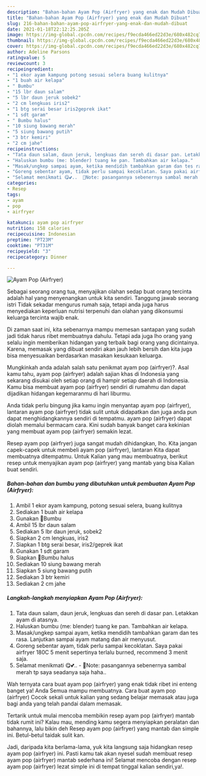 ```yaml
---
description: "Bahan-bahan Ayam Pop (Airfryer) yang enak dan Mudah Dibuat"
title: "Bahan-bahan Ayam Pop (Airfryer) yang enak dan Mudah Dibuat"
slug: 216-bahan-bahan-ayam-pop-airfryer-yang-enak-dan-mudah-dibuat
date: 2021-01-18T22:12:25.205Z
image: https://img-global.cpcdn.com/recipes/f9ecda466ed22d3e/680x482cq70/ayam-pop-airfryer-foto-resep-utama.jpg
thumbnail: https://img-global.cpcdn.com/recipes/f9ecda466ed22d3e/680x482cq70/ayam-pop-airfryer-foto-resep-utama.jpg
cover: https://img-global.cpcdn.com/recipes/f9ecda466ed22d3e/680x482cq70/ayam-pop-airfryer-foto-resep-utama.jpg
author: Adeline Parsons
ratingvalue: 5
reviewcount: 3
recipeingredient:
- "1 ekor ayam kampung potong sesuai selera buang kulitnya"
- "1 buah air kelapa"
- " Bumbu"
- "15 lbr daun salam"
- "5 lbr daun jeruk sobek2"
- "2 cm lengkuas iris2"
- "1 btg serai besar iris2geprek ikat"
- "1 sdt garam"
- " Bumbu halus"
- "10 siung bawang merah"
- "5 siung bawang putih"
- "3 btr kemiri"
- "2 cm jahe"
recipeinstructions:
- "Tata daun salam, daun jeruk, lengkuas dan sereh di dasar pan. Letakkan ayam di atasnya."
- "Haluskan bumbu (me: blender) tuang ke pan. Tambahkan air kelapa."
- "Masak/ungkep sampai ayam, ketika mendidih tambahkan garam dan tes rasa. Lanjutkan sampai ayam matang dan air menyusut."
- "Goreng sebentar ayam, tidak perlu sampai kecoklatan. Saya pakai airfryer 180C 5 menit sepertinya terlalu burned, recommend 3 menit saja."
- "Selamat menikmati 😋💕..  🔅Note: pasangannya sebenernya sambal merah tp saya seadanya saja haha.."
categories:
- Resep
tags:
- ayam
- pop
- airfryer

katakunci: ayam pop airfryer 
nutrition: 158 calories
recipecuisine: Indonesian
preptime: "PT23M"
cooktime: "PT31M"
recipeyield: "3"
recipecategory: Dinner

---
```



![Ayam Pop (Airfryer)](https://img-global.cpcdn.com/recipes/f9ecda466ed22d3e/680x482cq70/ayam-pop-airfryer-foto-resep-utama.jpg)

Sebagai seorang orang tua, menyajikan olahan sedap buat orang tercinta adalah hal yang menyenangkan untuk kita sendiri. Tanggung jawab seorang istri Tidak sekadar mengurus rumah saja, tetapi anda juga harus menyediakan keperluan nutrisi terpenuhi dan olahan yang dikonsumsi keluarga tercinta wajib enak.

Di zaman  saat ini, kita sebenarnya mampu memesan santapan yang sudah jadi tidak harus ribet membuatnya dahulu. Tetapi ada juga lho orang yang selalu ingin memberikan hidangan yang terbaik bagi orang yang dicintainya. Karena, memasak yang dibuat sendiri akan jauh lebih bersih dan kita juga bisa menyesuaikan berdasarkan masakan kesukaan keluarga. 



Mungkinkah anda adalah salah satu penikmat ayam pop (airfryer)?. Asal kamu tahu, ayam pop (airfryer) adalah sajian khas di Indonesia yang sekarang disukai oleh setiap orang di hampir setiap daerah di Indonesia. Kamu bisa membuat ayam pop (airfryer) sendiri di rumahmu dan dapat dijadikan hidangan kegemaranmu di hari liburmu.

Anda tidak perlu bingung jika kamu ingin menyantap ayam pop (airfryer), lantaran ayam pop (airfryer) tidak sulit untuk didapatkan dan juga anda pun dapat menghidangkannya sendiri di tempatmu. ayam pop (airfryer) dapat diolah memalui bermacam cara. Kini sudah banyak banget cara kekinian yang membuat ayam pop (airfryer) semakin lezat.

Resep ayam pop (airfryer) juga sangat mudah dihidangkan, lho. Kita jangan capek-capek untuk membeli ayam pop (airfryer), lantaran Kita dapat membuatnya ditempatmu. Untuk Kalian yang mau membuatnya, berikut resep untuk menyajikan ayam pop (airfryer) yang mantab yang bisa Kalian buat sendiri.

<!--inarticleads1-->

##### Bahan-bahan dan bumbu yang dibutuhkan untuk pembuatan Ayam Pop (Airfryer):

1. Ambil 1 ekor ayam kampung, potong sesuai selera, buang kulitnya
1. Sediakan 1 buah air kelapa
1. Gunakan  🔅Bumbu
1. Ambil 15 lbr daun salam
1. Sediakan 5 lbr daun jeruk, sobek2
1. Siapkan 2 cm lengkuas, iris2
1. Siapkan 1 btg serai besar, iris2/geprek ikat
1. Gunakan 1 sdt garam
1. Siapkan  🔅Bumbu halus
1. Sediakan 10 siung bawang merah
1. Siapkan 5 siung bawang putih
1. Sediakan 3 btr kemiri
1. Sediakan 2 cm jahe




<!--inarticleads2-->

##### Langkah-langkah menyiapkan Ayam Pop (Airfryer):

1. Tata daun salam, daun jeruk, lengkuas dan sereh di dasar pan. Letakkan ayam di atasnya.
1. Haluskan bumbu (me: blender) tuang ke pan. Tambahkan air kelapa.
1. Masak/ungkep sampai ayam, ketika mendidih tambahkan garam dan tes rasa. Lanjutkan sampai ayam matang dan air menyusut.
1. Goreng sebentar ayam, tidak perlu sampai kecoklatan. Saya pakai airfryer 180C 5 menit sepertinya terlalu burned, recommend 3 menit saja.
1. Selamat menikmati 😋💕..  - 🔅Note: pasangannya sebenernya sambal merah tp saya seadanya saja haha..




Wah ternyata cara buat ayam pop (airfryer) yang enak tidak ribet ini enteng banget ya! Anda Semua mampu membuatnya. Cara buat ayam pop (airfryer) Cocok sekali untuk kalian yang sedang belajar memasak atau juga bagi anda yang telah pandai dalam memasak.

Tertarik untuk mulai mencoba membikin resep ayam pop (airfryer) mantab tidak rumit ini? Kalau mau, mending kamu segera menyiapkan peralatan dan bahannya, lalu bikin deh Resep ayam pop (airfryer) yang mantab dan simple ini. Betul-betul taidak sulit kan. 

Jadi, daripada kita berlama-lama, yuk kita langsung saja hidangkan resep ayam pop (airfryer) ini. Pasti kamu tak akan nyesel sudah membuat resep ayam pop (airfryer) mantab sederhana ini! Selamat mencoba dengan resep ayam pop (airfryer) lezat simple ini di tempat tinggal kalian sendiri,ya!.

